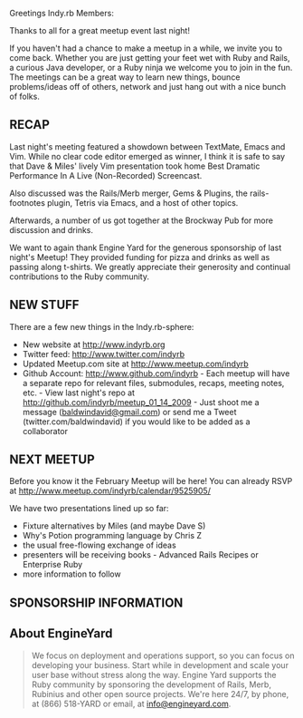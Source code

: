 Greetings Indy.rb Members:

Thanks to all for a great meetup event last night!

If you haven't had a chance to make a meetup in a while, we invite you to come back.  Whether you are just getting your feet wet with Ruby and Rails, a curious Java developer, or a Ruby ninja we welcome you to join in the fun.  The meetings can be a great way to learn new things, bounce problems/ideas off of others, network and just hang out with a nice bunch of folks.


RECAP
---------------------
Last night's meeting featured a showdown between TextMate, Emacs and Vim.  While no clear code editor emerged as winner, I think it is safe to say that Dave & Miles' lively Vim presentation took home Best Dramatic Performance In A Live (Non-Recorded) Screencast.

Also discussed was the Rails/Merb merger, Gems & Plugins, the rails-footnotes plugin, Tetris via Emacs, and a host of other topics.

Afterwards, a number of us got together at the Brockway Pub for more discussion and drinks.

We want to again thank Engine Yard for the generous sponsorship of last night's Meetup!  They provided funding for pizza and drinks as well as passing along t-shirts. We greatly appreciate their generosity and continual contributions to the Ruby community.


NEW STUFF
---------------------
There are a few new things in the Indy.rb-sphere:

- New website at <http://www.indyrb.org>
- Twitter feed: <http://www.twitter.com/indyrb>
- Updated Meetup.com site at <http://www.meetup.com/indyrb>
- Github Account: <http://www.github.com/indyrb> - Each meetup will have a separate repo for relevant files, submodules, recaps, meeting notes, etc. - View last night's repo at <http://github.com/indyrb/meetup_01_14_2009> - Just shoot me a message (baldwindavid@gmail.com) or send me a Tweet (twitter.com/baldwindavid) if you would like to be added as a collaborator


NEXT MEETUP
---------------------
Before you know it the February Meetup will be here!  You can already RSVP at <http://www.meetup.com/indyrb/calendar/9525905/>

We have two presentations lined up so far:
- Fixture alternatives by Miles (and maybe Dave S)
- Why's Potion programming language by Chris Z
- the usual free-flowing exchange of ideas
- presenters will be receiving books - Advanced Rails Recipes or Enterprise Ruby
- more information to follow


SPONSORSHIP INFORMATION
-------------------------

About EngineYard 
-----------------
> We focus on deployment and operations support, so you can focus on developing your business. Start while in development and scale your user base without stress along the way. Engine Yard supports the Ruby community by sponsoring the development of Rails, Merb, Rubinius and other open source projects. We're here 24/7, by phone, at (866) 518-YARD or email, at info@engineyard.com.